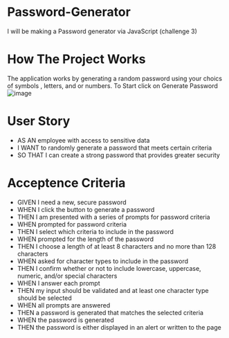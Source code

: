 # Password-Generator
I will be making a Password generator via JavaScript (challenge 3)

# How The Project Works 
The application works by generating a random password using your choics of symbols , letters, and or numbers. To Start click on Generate Password
![image](https://github.com/SRGsanti/Password-Generator/assets/125318014/eab806f3-96b3-4707-8e7b-cf23bba21086)

# User Story 
- AS AN employee with access to sensitive data
- I WANT to randomly generate a password that meets certain criteria
- SO THAT I can create a strong password that provides greater security

# Acceptence Criteria 
- GIVEN I need a new, secure password
- WHEN I click the button to generate a password
- THEN I am presented with a series of prompts for password criteria
- WHEN prompted for password criteria
- THEN I select which criteria to include in the password
- WHEN prompted for the length of the password
- THEN I choose a length of at least 8 characters and no more than 128 characters
- WHEN asked for character types to include in the password
- THEN I confirm whether or not to include lowercase, uppercase, numeric, and/or special characters
- WHEN I answer each prompt
- THEN my input should be validated and at least one character type should be selected
- WHEN all prompts are answered
- THEN a password is generated that matches the selected criteria
- WHEN the password is generated
- THEN the password is either displayed in an alert or written to the page
